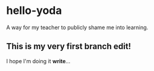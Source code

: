 # hello-yoda
A way for my teacher to publicly shame me into learning.

## This is my very first branch edit!
I hope I'm doing it **write**... 
